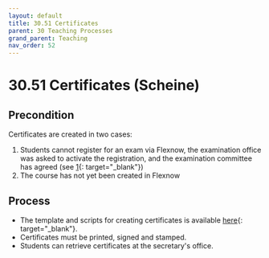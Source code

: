 ```yaml
---
layout: default
title: 30.51 Certificates
parent: 30 Teaching Processes
grand_parent: Teaching
nav_order: 52
---
```


# 30.51 Certificates (Scheine)


## Precondition

Certificates are created in two cases:

1. Students cannot register for an exam via Flexnow, the examination office was asked to activate the registration, and the examination committee has agreed (see [1](https://www.uni-bamberg.de/ism/studium/anmeldung-scheinklausur/){: target="_blank"})
2. The course has not yet been created in Flexnow

## Process

- The template and scripts for creating certificates is available [here](https://github.com/digital-work-lab/handbook/tree/main/src/scheine){: target="_blank"}.
- Certificates must be printed, signed and stamped.
- Students can retrieve certificates at the secretary's office.

